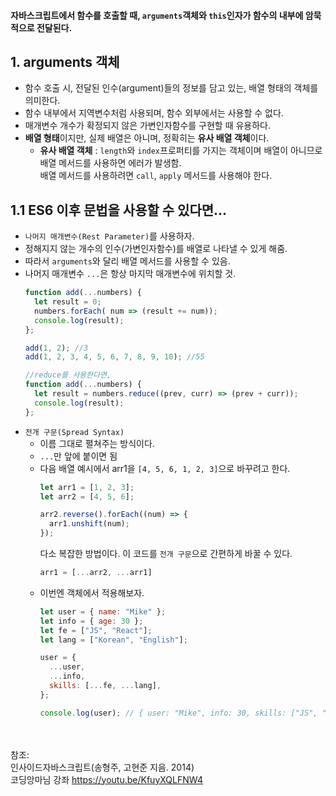 #### 자바스크립트에서 함수를 호출할 때, `arguments`객체와 `this`인자가 함수의 내부에 암묵적으로 전달된다.

## 1. arguments 객체

- 함수 호출 시, 전달된 인수(argument)들의 정보를 담고 있는, 배열 형태의 객체를 의미한다.
- 함수 내부에서 지역변수처럼 사용되며, 함수 외부에서는 사용할 수 없다.
- 매개변수 개수가 확정되지 않은 가변인자함수를 구현할 때 유용하다.
- **배열 형태**이지만, 실제 배열은 아니며, 정확히는 **유사 배열 객체**이다.
  - **유사 배열 객체** : `length`와 `index`프로퍼티를 가지는 객체이며 배열이 아니므로 배열 메서드를 사용하면 에러가 발생함.  
     배열 메서드를 사용하려면 `call`, `apply` 메서드를 사용해야 한다. 
## 1.1 ES6 이후 문법을 사용할 수 있다면...
- `나머지 매개변수(Rest Parameter)`를 사용하자.
- 정해지지 않는 개수의 인수(가변인자함수)를 배열로 나타낼 수 있게 해줌.
- 따라서 `arguments`와 달리 배열 메서드를 사용할 수 있음.
- 나머지 매개변수 `...`은 항상 마지막 매개변수에 위치할 것.
  ```javascript
  function add(...numbers) {
    let result = 0;
    numbers.forEach( num => (result += num));
    console.log(result);
  };
  
  add(1, 2); //3
  add(1, 2, 3, 4, 5, 6, 7, 8, 9, 10); //55
  
  //reduce를 사용한다면,
  function add(...numbers) {
    let result = numbers.reduce((prev, curr) => (prev + curr));
    console.log(result);
  };
  ```
- `전개 구문(Spread Syntax)`
  - 이름 그대로 펼쳐주는 방식이다. 
  - `...`만 앞에 붙이면 됨
  - 다음 배열 예시에서 arr1을 `[4, 5, 6, 1, 2, 3]`으로 바꾸려고 한다.
    ```javascript
    let arr1 = [1, 2, 3];
    let arr2 = [4, 5, 6];
  
    arr2.reverse().forEach((num) => {
      arr1.unshift(num);
    });
    ```
    다소 복잡한 방법이다. 이 코드를 `전개 구문`으로 간편하게 바꿀 수 있다.  
    ```javascript
    arr1 = [...arr2, ...arr1]
    ```
  - 이번엔 객체에서 적용해보자.
    ```javascript
    let user = { name: "Mike" };
    let info = { age: 30 };
    let fe = ["JS", "React"];
    let lang = ["Korean", "English"];
    
    user = {
      ...user,
      ...info,
      skills: [...fe, ...lang],
    };
    
    console.log(user); // { user: "Mike", info: 30, skills: ["JS", "React", "Korean", "English"] }
    ```

&nbsp;  
&nbsp;  
참조:   
인사이드자바스크립트(송형주, 고현준 지음. 2014)  
코딩앙마님 강좌 <https://youtu.be/KfuyXQLFNW4>  
